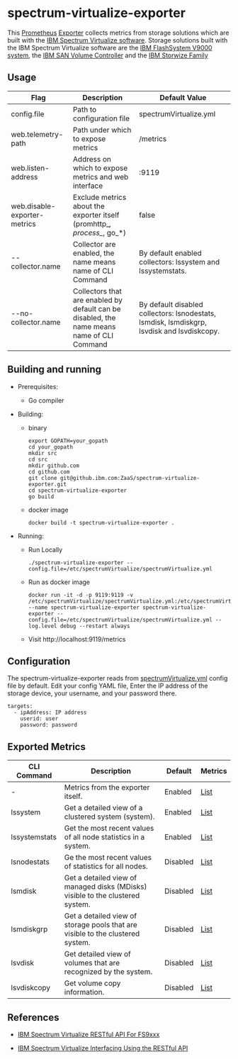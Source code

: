 # spectrum-virtualize-exporter

This [Prometheus](https://prometheus.io) [Exporter](https://prometheus.io/docs/instrumenting/exporters)
collects metrics from storage solutions which are built with the
 [IBM Spectrum Virtualize software](https://www.ibm.com/support/home/product/10000647/IBM_Spectrum_Virtualize_software).
Storage solutions built with the IBM Spectrum Virtualize software are the
[IBM FlashSystem V9000 system](https://www.ibm.com/support/knowledgecenter/STKMQV_8.2.1/com.ibm.storage.vflashsystem9000.8.2.1.doc/svc_svcovr_1bcfiq.html),
the [IBM SAN Volume Controller](https://www.ibm.com/us-en/marketplace/san-volume-controller) and
 the [IBM Storwize Family](https://www.ibm.com/it-infrastructure/storage/storwize<Paste>)

## Usage

| Flag | Description | Default Value |
| --- | --- | --- |
| config.file | Path to configuration file | spectrumVirtualize.yml |
| web.telemetry-path | Path under which to expose metrics | /metrics |
| web.listen-address | Address on which to expose metrics and web interface | :9119 |
| web.disable-exporter-metrics | Exclude metrics about the exporter itself (promhttp_*, process_*, go_*) | false |
| --collector.name | Collector are enabled, the name means name of CLI Command | By default enabled collectors: lssystem and lssystemstats. |
| --no-collector.name | Collectors that are enabled by default can be disabled, the name means name of CLI Command | By default disabled collectors: lsnodestats, lsmdisk, lsmdiskgrp, lsvdisk and lsvdiskcopy. |

## Building and running

* Prerequisites:
  * Go compiler

* Building:
  
  * binary
    ```
    export GOPATH=your_gopath
    cd your_gopath
    mkdir src
    cd src
    mkdir github.com
    cd github.com
    git clone git@github.ibm.com:ZaaS/spectrum-virtualize-exporter.git
    cd spectrum-virtualize-exporter
    go build
    ```
  * docker image
    ```
    docker build -t spectrum-virtualize-exporter .
    ```

* Running:
  * Run Locally
    ```
    ./spectrum-virtualize-exporter --config.file=/etc/spectrumVirtualize/spectrumVirtualize.yml
    ```

  * Run as docker image
    ```
    docker run -it -d -p 9119:9119 -v /etc/spectrumVirtualize/spectrumVirtualize.yml:/etc/spectrumVirtualize/spectrumVirtualize.yml --name spectrum-virtualize-exporter spectrum-virtualize-exporter --config.file=/etc/spectrumVirtualize/spectrumVirtualize.yml --log.level debug --restart always
    ```

  * Visit http://localhost:9119/metrics

## Configuration

The spectrum-virtualize-exporter reads from [spectrumVirtualize.yml](spectrumVirtualize.yml) config file by default. Edit your config YAML file, Enter the IP address of the storage device, your username, and your password there. 
```
targets:
  - ipAddress: IP address
    userid: user
    password: password
```

## Exported Metrics

| CLI Command | Description | Default | Metrics |
| --- | --- | --- | --- |
| - | Metrics from the exporter itself. | Enabled | [List](docs/exporter_metrics.md) |
| lssystem | Get a detailed view of a clustered system (system). | Enabled | [List](docs/lssystem_metrics.md) |
| lssystemstats | Get the most recent values of all node statistics in a system. | Enabled | [List](docs/lssystemstats_metrics.md) |
| lsnodestats | Ge the most recent values of statistics for all nodes. | Disabled | [List](docs/lsnodestats_metrics.md)|
| lsmdisk | Get a detailed view of managed disks (MDisks) visible to the clustered system. | Disabled | [List](docs/lsmdisk_metrics.md) |
| lsmdiskgrp | Get a detailed view of storage pools that are visible to the clustered system. | Disabled | [List](docs/lsmdiskgrp_metrics.md) |
| lsvdisk | Get detailed view of volumes that are recognized by the system. | Disabled | [List](docs/lsvdisk_metrics.md) |
| lsvdiskcopy | Get volume copy information. | Disabled | [List](docs/lsvdiskcopy_metrics.md) |

## References

* [IBM Spectrum Virtualize RESTful API For FS9xxx](https://www.ibm.com/support/knowledgecenter/en/STSLR9_8.2.0/com.ibm.fs9100_820.doc/rest_api_overview.html)

* [IBM Spectrum Virtualize Interfacing Using the RESTful API](https://www.ibm.com/support/knowledgecenter/STVLF4_8.1.3/spectrum.virtualize.813.doc/Spectrum_Virtualize_API_8.1.3.pdf)
